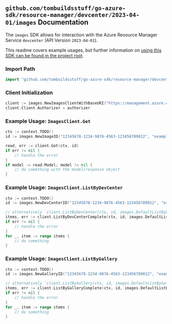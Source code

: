 
## `github.com/tombuildsstuff/go-azure-sdk/resource-manager/devcenter/2023-04-01/images` Documentation

The `images` SDK allows for interaction with the Azure Resource Manager Service `devcenter` (API Version `2023-04-01`).

This readme covers example usages, but further information on [using this SDK can be found in the project root](https://github.com/tombuildsstuff/go-azure-sdk/tree/main/docs).

### Import Path

```go
import "github.com/tombuildsstuff/go-azure-sdk/resource-manager/devcenter/2023-04-01/images"
```


### Client Initialization

```go
client := images.NewImagesClientWithBaseURI("https://management.azure.com")
client.Client.Authorizer = authorizer
```


### Example Usage: `ImagesClient.Get`

```go
ctx := context.TODO()
id := images.NewImageID("12345678-1234-9876-4563-123456789012", "example-resource-group", "devCenterValue", "galleryValue", "imageValue")

read, err := client.Get(ctx, id)
if err != nil {
	// handle the error
}
if model := read.Model; model != nil {
	// do something with the model/response object
}
```


### Example Usage: `ImagesClient.ListByDevCenter`

```go
ctx := context.TODO()
id := images.NewDevCenterID("12345678-1234-9876-4563-123456789012", "example-resource-group", "devCenterValue")

// alternatively `client.ListByDevCenter(ctx, id, images.DefaultListByDevCenterOperationOptions())` can be used to do batched pagination
items, err := client.ListByDevCenterComplete(ctx, id, images.DefaultListByDevCenterOperationOptions())
if err != nil {
	// handle the error
}
for _, item := range items {
	// do something
}
```


### Example Usage: `ImagesClient.ListByGallery`

```go
ctx := context.TODO()
id := images.NewGalleryID("12345678-1234-9876-4563-123456789012", "example-resource-group", "devCenterValue", "galleryValue")

// alternatively `client.ListByGallery(ctx, id, images.DefaultListByGalleryOperationOptions())` can be used to do batched pagination
items, err := client.ListByGalleryComplete(ctx, id, images.DefaultListByGalleryOperationOptions())
if err != nil {
	// handle the error
}
for _, item := range items {
	// do something
}
```

